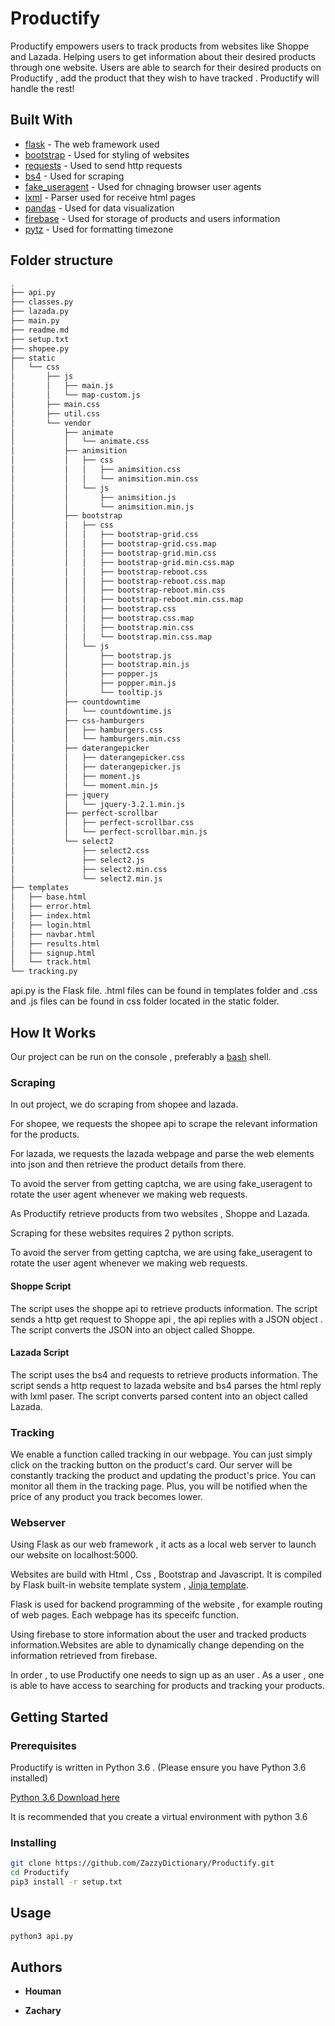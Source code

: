 # Productify

Productify empowers users to track products from websites like Shoppe and Lazada. Helping users to get information about their desired products through one website. Users are able to search for their desired products on Productify , add the product that they wish to have tracked . Productify will handle the rest!

## Built With

- [flask](https://flask.palletsprojects.com/en/1.1.x/) - The web framework used
- [bootstrap](https://getbootstrap.com/docs/4.4/getting-started/introduction/) - Used for styling of websites
- [requests](https://pypi.org/project/requests/) - Used to send http requests
- [bs4](https://www.crummy.com/software/BeautifulSoup/bs4/doc/) - Used for scraping
- [fake_useragent](https://pypi.org/project/fake-useragent/) - Used for chnaging browser user agents
- [lxml](https://lxml.de/) - Parser used for receive html pages
- [pandas](https://pandas.pydata.org/) - Used for data visualization
- [firebase](https://firebase.google.com/products) - Used for storage of products and users information
- [pytz](https://pypi.org/project/pytz/) - Used for formatting timezone

## Folder structure

```bash
.
├── api.py
├── classes.py
├── lazada.py
├── main.py
├── readme.md
├── setup.txt
├── shopee.py
├── static
│   └── css
│       ├── js
│       │   ├── main.js
│       │   └── map-custom.js
│       ├── main.css
│       ├── util.css
│       └── vendor
│           ├── animate
│           │   └── animate.css
│           ├── animsition
│           │   ├── css
│           │   │   ├── animsition.css
│           │   │   └── animsition.min.css
│           │   └── js
│           │       ├── animsition.js
│           │       └── animsition.min.js
│           ├── bootstrap
│           │   ├── css
│           │   │   ├── bootstrap-grid.css
│           │   │   ├── bootstrap-grid.css.map
│           │   │   ├── bootstrap-grid.min.css
│           │   │   ├── bootstrap-grid.min.css.map
│           │   │   ├── bootstrap-reboot.css
│           │   │   ├── bootstrap-reboot.css.map
│           │   │   ├── bootstrap-reboot.min.css
│           │   │   ├── bootstrap-reboot.min.css.map
│           │   │   ├── bootstrap.css
│           │   │   ├── bootstrap.css.map
│           │   │   ├── bootstrap.min.css
│           │   │   └── bootstrap.min.css.map
│           │   └── js
│           │       ├── bootstrap.js
│           │       ├── bootstrap.min.js
│           │       ├── popper.js
│           │       ├── popper.min.js
│           │       └── tooltip.js
│           ├── countdowntime
│           │   └── countdowntime.js
│           ├── css-hamburgers
│           │   ├── hamburgers.css
│           │   └── hamburgers.min.css
│           ├── daterangepicker
│           │   ├── daterangepicker.css
│           │   ├── daterangepicker.js
│           │   ├── moment.js
│           │   └── moment.min.js
│           ├── jquery
│           │   └── jquery-3.2.1.min.js
│           ├── perfect-scrollbar
│           │   ├── perfect-scrollbar.css
│           │   └── perfect-scrollbar.min.js
│           └── select2
│               ├── select2.css
│               ├── select2.js
│               ├── select2.min.css
│               └── select2.min.js
├── templates
│   ├── base.html
│   ├── error.html
│   ├── index.html
│   ├── login.html
│   ├── navbar.html
│   ├── results.html
│   ├── signup.html
│   └── track.html
└── tracking.py


```

api.py is the Flask file. .html files can be found in templates folder and .css and .js files can be found in css folder located in the static folder.

## How It Works

Our project can be run on the console , preferably a [bash](<https://en.wikipedia.org/wiki/Bash_(Unix_shell)>) shell.

### Scraping
In out project, we do scraping from shopee and lazada.

For shopee, we requests the shopee api to scrape the relevant information for the products.

For lazada, we requests the lazada webpage and parse the web elements into json and then retrieve the product details from there.

To avoid the server from getting captcha, we are using fake_useragent to rotate the user agent whenever we making web requests.

As Productify retrieve products from two websites , Shoppe and Lazada.

Scraping for these websites requires 2 python scripts.

To avoid the server from getting captcha, we are using fake_useragent to rotate the user agent whenever we making web requests.

#### Shoppe Script

The script uses the shoppe api to retrieve products information. The script sends a http get request to Shoppe api , the api replies with a JSON object . The script converts the JSON into an object called Shoppe.

#### Lazada Script

The script uses the bs4 and requests to retrieve products information. The script sends a http request to lazada website and bs4 parses the html reply with lxml paser. The script converts parsed content into an object called Lazada.

### Tracking

We enable a function called tracking in our webpage. You can just simply click on the tracking button on the product's card. Our server will be constantly tracking the product and updating the product's price. You can monitor all them in the tracking page. Plus, you will be notified when the price of any product you track becomes lower.

### Webserver

Using Flask as our web framework , it acts as a local web server to launch our website on localhost:5000.

Websites are build with Html , Css , Bootstrap and Javascript. It is compiled by Flask built-in website template system , [Jinja template](https://jinja.palletsprojects.com/en/2.11.x/).

Flask is used for backend programming of the website , for example routing of web pages. Each webpage has its speceifc function.

Using firebase to store information about the user and tracked products information.Websites are able to dynamically change depending on the information retrieved from firebase.

In order , to use Productify one needs to sign up as an user . As a user , one is able to have access to searching for products and tracking your products.

## Getting Started

### Prerequisites

Productify is written in Python 3.6 . (Please ensure you have Python 3.6 installed)

[Python 3.6 Download here](https://www.python.org/downloads/release/python-360/)

It is recommended that you create a virtual environment with python 3.6

### Installing

```bash
git clone https://github.com/ZazzyDictionary/Productify.git
cd Productify
pip3 install -r setup.txt
```

## Usage

```bash
python3 api.py
```

## Authors

- **Houman**

- **Zachary**
